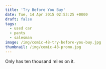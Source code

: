 ```yaml
---
title: 'Try Before You Buy'
date: Tue, 14 Apr 2015 02:53:25 +0000
draft: false
tags: 
  - used car
  - pants
  - salesman
image: /img/comic-48-try-before-you-buy.jpg
thumbnail: /img/comic-48-promo.jpg
---
```


Only has ten thousand miles on it.